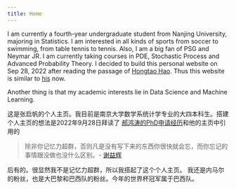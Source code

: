 ```yaml
---
title: Home
---
```


I am currently a fourth-year undergraduate student from Nanjing University, majoring in Statistics. I am interested in all kinds of sports from soccer to swimming, from table tennis to tennis. Also, I am a big fan of PSG and Neymar JR. I am currently taking courses in PDE, Stochastic Process and Advanced Probability Theory. I decided to build this personal website on Sep 28, 2022 after reading the passage of [Hongtao Hao](https://cosx.org/2022/09/my-phd-app/). Thus this website is similar to [his](https://hongtaoh.com/) now. 

Another thing is that my academic interests lie in Data Science and Machine Learning. 

这是张启帆的个人主页。我目前是南京大学数学系统计学专业的大四本科生。搭建个人主页的想法是2022年9月28日拜读了
[郝鸿涛的PhD申请经历](https://cosx.org/2022/09/my-phd-app/)和他的主页中引用的
>除非你记忆力超群，否则凡是没有写下来的东西你很快就会忘，而你忘记的事情跟没做也没什么区别。- [谢益辉](https://yihui.org/)


后有的。很显然我不是记忆力超群，所以我搭起了这个个人主页。
我还是内马尔的粉丝，也是大巴黎和巴西队的粉丝。今年的世界杯冠军属于巴西队。
